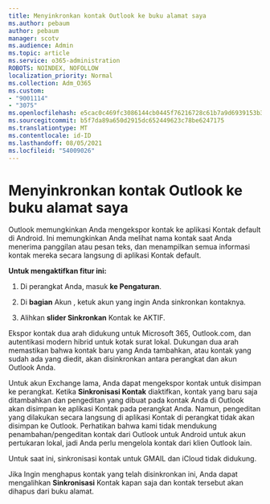 ```yaml
---
title: Menyinkronkan kontak Outlook ke buku alamat saya
ms.author: pebaum
author: pebaum
manager: scotv
ms.audience: Admin
ms.topic: article
ms.service: o365-administration
ROBOTS: NOINDEX, NOFOLLOW
localization_priority: Normal
ms.collection: Adm_O365
ms.custom:
- "9001114"
- "3075"
ms.openlocfilehash: e5cac0c469fc3086144cb0445f76216728c61b7a9d6939153b36aacfde095b08
ms.sourcegitcommit: b5f7da89a650d2915dc652449623c78be6247175
ms.translationtype: MT
ms.contentlocale: id-ID
ms.lasthandoff: 08/05/2021
ms.locfileid: "54009026"
---
```

# <a name="sync-my-outlook-contacts-to-my-address-book"></a>Menyinkronkan kontak Outlook ke buku alamat saya

Outlook memungkinkan Anda mengekspor kontak ke aplikasi Kontak default di Android. Ini memungkinkan Anda melihat nama kontak saat Anda menerima panggilan atau pesan teks, dan menampilkan semua informasi kontak mereka secara langsung di aplikasi Kontak default.
 
**Untuk mengaktifkan fitur ini:**
 
1. Di perangkat Anda, masuk **ke Pengaturan**.

2. Di **bagian** Akun , ketuk akun yang ingin Anda sinkronkan kontaknya.

3. Alihkan **slider Sinkronkan** Kontak ke AKTIF.
 
Ekspor kontak dua arah didukung untuk Microsoft 365, Outlook.com, dan autentikasi modern hibrid untuk kotak surat lokal. Dukungan dua arah memastikan bahwa kontak baru yang Anda tambahkan, atau kontak yang sudah ada yang diedit, akan disinkronkan antara perangkat dan akun Outlook Anda.
 
Untuk akun Exchange lama, Anda dapat mengekspor kontak untuk disimpan ke perangkat. Ketika **Sinkronisasi Kontak** diaktifkan, kontak yang baru saja ditambahkan dan pengeditan yang dibuat pada kontak Anda di Outlook akan disimpan ke aplikasi Kontak pada perangkat Anda. Namun, pengeditan yang dilakukan secara langsung di aplikasi Kontak di perangkat tidak akan disimpan ke Outlook. Perhatikan bahwa kami tidak mendukung penambahan/pengeditan kontak dari Outlook untuk Android untuk akun pertukaran lokal, jadi Anda perlu mengelola kontak dari klien Outlook lain.
 
Untuk saat ini, sinkronisasi kontak untuk GMAIL dan iCloud tidak didukung.
 
Jika Ingin menghapus kontak yang telah disinkronkan ini, Anda dapat mengalihkan **Sinkronisasi** Kontak kapan saja dan kontak tersebut akan dihapus dari buku alamat.
